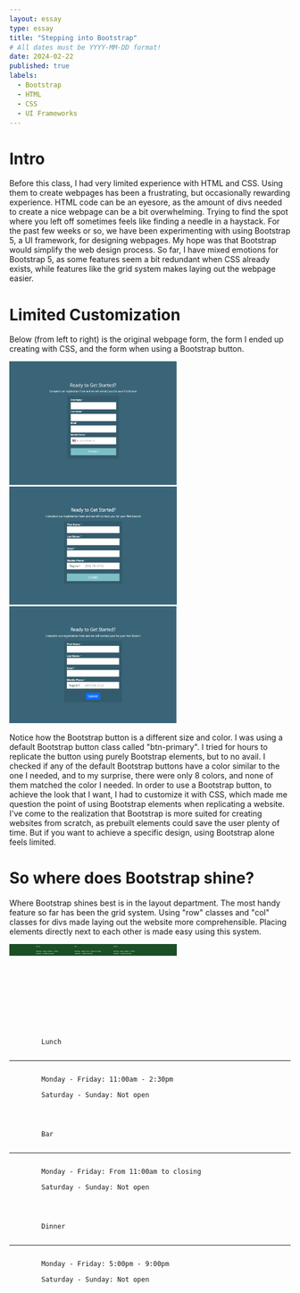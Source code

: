 ```yaml
---
layout: essay
type: essay
title: "Stepping into Bootstrap"
# All dates must be YYYY-MM-DD format!
date: 2024-02-22
published: true
labels:
  - Bootstrap
  - HTML
  - CSS
  - UI Frameworks
---
```


  <h1>Intro</h1>

  <p>
    Before this class, I had very limited experience with HTML and CSS. Using them to create webpages has been a frustrating, but occasionally rewarding experience. HTML code can be an eyesore, as the amount of divs needed to create a nice webpage can be a bit overwhelming. Trying to find the spot where you left off sometimes feels like finding a needle in a haystack. For the past few weeks or so, we have been experimenting with using Bootstrap 5, a UI framework, for designing webpages. My hope was that Bootstrap would simplify the web design process. So far, I have mixed emotions for Bootstrap 5, as some features seem a bit redundant when CSS already exists, while features like the grid system makes laying out the webpage easier.
  </p>

<h1>Limited Customization</h1>

  <p>
    Below (from left to right) is the original webpage form, the form I ended up creating with CSS, and the form when using a Bootstrap button.
  </p>

<div class="row">
  <div class="col">
    <img width="300px" class="rounded" src="../img/image_2024-02-22_185527081.png" alt="Original Form">
  </div>
  <div class="col">
    <img width="300px" class="rounded" src="../img/image_2024-02-22_191248816.png" alt="CSS Form">
  </div>
  <div class="col">
    <img width="300px" class="rounded" src="../img/image_2024-02-22_191830572.png" alt="Bootstrap Form">
  </div>
</div>

  <p>
    Notice how the Bootstrap button is a different size and color. I was using a default Bootstrap button class called "btn-primary". I tried for hours to replicate the button using purely Bootstrap elements, but to no avail. I checked if any of the default Bootstrap buttons have a color similar to the one I needed, and to my surprise, there were only 8 colors, and none of them matched the color I needed. In order to use a Bootstrap button, to achieve the look that I want, I had to customize it with CSS, which made me question the point of using Bootstrap elements when replicating a website. I've come to the realization that Bootstrap is more suited for creating websites from scratch, as prebuilt elements could save the user plenty of time. But if you want to achieve a specific design, using Bootstrap alone feels limited.
  </p>
        
  <h1>
    So where does Bootstrap shine?
  </h1>

  <p>
    Where Bootstrap shines best is in the layout department. The most handy feature so far has been the grid system. Using "row" classes and "col" classes for divs made laying out the website more comprehensible. Placing elements directly next to each other is made easy using this system. 
  </p>

<div class="col">
    <img width="300px" class="rounded" src="../img/image_2024-02-22_205805008.png" alt="Columns">
  </div>

<pre>
  <code>
  <footer class="footer mt-auto py-3" id="bottomMenu">
  <div class="container">
    <div class="row">
      <div class="col">
        Lunch
        <hr/>
        Monday - Friday: 11:00am - 2:30pm<br/>
        Saturday - Sunday: Not open
      </div>
      <div class="col">
        Bar
        <hr/>
        Monday - Friday: From 11:00am to closing<br/>
        Saturday - Sunday: Not open
      </div>
      <div class="col">
        Dinner
        <hr/>
        Monday - Friday: 5:00pm - 9:00pm<br/>
        Saturday - Sunday: Not open
      </div>
    </div>
  </div>
</footer>
</code>
</pre>  



</body>
</html>
